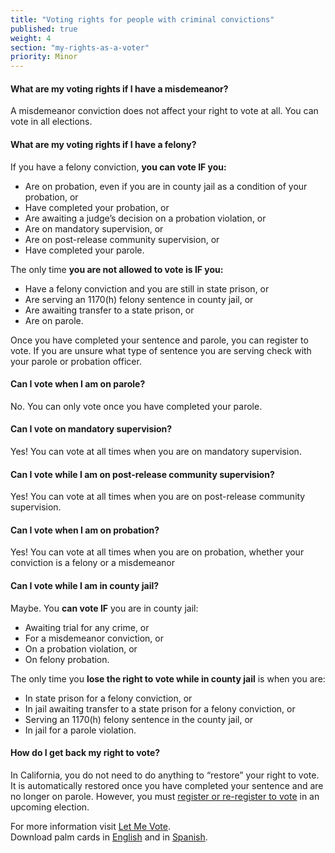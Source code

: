 ```yaml
---
title: "Voting rights for people with criminal convictions"
published: true
weight: 4
section: "my-rights-as-a-voter"
priority: Minor
---
```

#### What are my voting rights if I have a misdemeanor?  
A misdemeanor conviction does not affect your right to vote at all. You can vote in all elections.  

#### What are my voting rights if I have a felony?  
If you have a felony conviction, **you can vote IF you:**  
- Are on probation, even if you are in county jail as a condition of your probation, or
- Have completed your probation, or
- Are awaiting a judge’s decision on a probation violation, or
- Are on mandatory supervision, or
- Are on post-release community supervision, or
- Have completed your parole.  

The only time **you are not allowed to vote is IF you:**  
- Have a felony conviction and you are still in state prison, or
- Are serving an 1170(h) felony sentence in county jail, or
- Are awaiting transfer to a state prison, or
- Are on parole.  

Once you have completed your sentence and parole, you can register to vote. 
If you are unsure what type of sentence you are serving check with your parole or probation officer.  

#### Can I vote when I am on parole?
No. You can only vote once you have completed your parole.

#### Can I vote on mandatory supervision?
Yes! You can vote at all times when you are on mandatory supervision.

#### Can I vote while I am on post-release community supervision?
Yes! You can vote at all times when you are on post-release community supervision.
 
#### Can I vote when I am on probation?
Yes! You can vote at all times when you are on probation, whether your conviction is a felony or a misdemeanor  

#### Can I vote while I am in county jail?
Maybe. You **can vote IF** you are in county jail:  
- Awaiting trial for any crime, or
- For a misdemeanor conviction, or
- On a probation violation, or
- On felony probation.  

The only time you **lose the right to vote while in county jail** is when you are:  
- In state prison for a felony conviction, or
- In jail awaiting transfer to a state prison for a felony conviction, or
- Serving an 1170(h) felony sentence in the county jail, or
- In jail for a parole violation.  

#### How do I get back my right to vote?  
In California, you do not need to do anything to “restore” your right to vote. It is automatically restored once you have completed your sentence and are no longer on parole. However, you must [register or re-register to vote](#section-register-to-vote) in an upcoming election.

For more information visit [Let Me Vote](https://www.aclu.org/let-me-vote-california).  
Download palm cards in [English](https://www.aclusandiego.org/wp-content/uploads/2015/10/2015-palm-card-english2.pdf) and in [Spanish](https://www.letmevoteca.org/docs/08.2015-SPANISH-KYR-card.pdf). 
